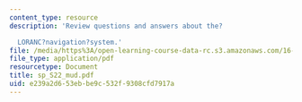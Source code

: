 ```yaml
---
content_type: resource
description: 'Review questions and answers about the?

  LORANC?navigation?system.'
file: /media/https%3A/open-learning-course-data-rc.s3.amazonaws.com/16-01-unified-engineering-i-ii-iii-iv-fall-2005-spring-2006/e239a2d653ebbe9c532f9308cfd7917a_sp_S22_mud.pdf
file_type: application/pdf
resourcetype: Document
title: sp_S22_mud.pdf
uid: e239a2d6-53eb-be9c-532f-9308cfd7917a
---
```

